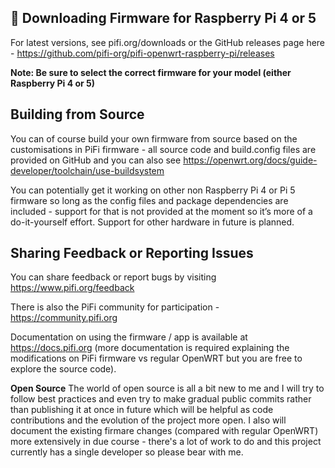 
## 💾 Downloading Firmware for Raspberry Pi 4 or 5

For latest versions, see pifi.org/downloads or the GitHub releases page here - https://github.com/pifi-org/pifi-openwrt-raspberry-pi/releases

**Note: Be sure to select the correct firmware for your model (either Raspberry Pi 4 or 5)**



## Building from Source

You can of course build your own firmware from source based on the customisations in PiFi firmware - all source code and build.config files are provided on GitHub and you can also see https://openwrt.org/docs/guide-developer/toolchain/use-buildsystem

You can potentially get it working on other non Raspberry Pi 4 or Pi 5 firmware so long as the config files and package dependencies are included - support for that is not provided at the moment so it’s more of a do-it-yourself effort. Support for other hardware in future is planned.

## Sharing Feedback or Reporting Issues

You can share feedback or report bugs by visiting https://www.pifi.org/feedback

There is also the PiFi community for participation - https://community.pifi.org

Documentation on using the firmware / app is available at https://docs.pifi.org (more documentation is required explaining the modifications on PiFi firmware vs regular OpenWRT but you are free to explore the source code). 


**Open Source**
The world of open source is all a bit new to me and I will try to follow best practices and even try to make gradual public commits rather than publishing it at once in future which will be helpful as code contributions and the evolution of the project more open. I also will document the existing firmare changes (compared with regular OpenWRT) more extensively in due course - there's a lot of work to do and this project currently has a single developer so please bear with me.
